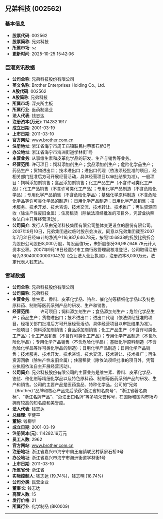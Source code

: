 ## 兄弟科技 (002562)

### 基本信息

- **股票代码**: 002562
- **股票简称**: 兄弟科技
- **所属市场**: sz
- **更新时间**: 2025-10-25 15:42:06

### 巨潮资讯数据

- **公司全称**: 兄弟科技股份有限公司
- **英文名称**: Brother Enterprises Holding Co., Ltd.
- **A股代码**: 002562
- **A股简称**: 兄弟科技
- **所属市场**: 深交所主板
- **所属行业**: 医药制造业
- **法人代表**: 钱志达
- **注册资本(万元)**: 114282.1917
- **成立日期**: 2001-03-19
- **上市日期**: 2011-03-10
- **官方网站**: www.brother.com.cn
- **注册地址**: 浙江省海宁市周王庙镇联民村蔡家石桥3号
- **办公地址**: 浙江省海宁市海洲街道学林街1号
- **主营业务**: 从事维生素和皮革化学品的研发、生产与销售等业务。
- **经营范围**: 许可项目：饲料添加剂生产；食品添加剂生产；危险化学品生产；药品生产；货物进出口；技术进出口；进出口代理（依法须经批准的项目，经相关部门批准后方可开展经营活动，具体经营项目以审批结果为准）。一般项目：饲料添加剂销售；食品添加剂销售；化工产品生产（不含许可类化工产品）；化工产品销售（不含许可类化工产品）；专用化学产品制造（不含危险化学品）；专用化学产品销售（不含危险化学品）；基础化学原料制造（不含危险化学品等许可类化学品的制造）；日用化学产品制造；日用化学产品销售；技术服务、技术开发、技术咨询、技术交流、技术转让、技术推广；再生资源回收（除生产性废旧金属）；住房租赁（除依法须经批准的项目外，凭营业执照依法自主开展经营活动）。
- **公司简介**: 发行人系由兄弟科技集团有限公司整体变更设立的股份有限公司。2007年9月10日，兄弟集团通过临时股东会决议，同意以兄弟集团截至2007年7月31日经审计的净资产116,987,646.78元，按照1:0.6838的折股比例折合为股份公司股份8,000万股，每股面值1元，未折股部分36,987,646.78元计入资本公积。2007年9月18日经嘉兴市工商行政管理局核准登记，公司取得注册号为330400000007042的《企业法人营业执照》，注册资本8,000万元，法定代表人钱志达。

### 雪球数据

- **公司全称**: 兄弟科技股份有限公司
- **公司简称**: 兄弟科技
- **主营业务**: 维生素、香料、皮革化学品、铬盐、催化剂等精细化学品以及特色原料药、制剂等医药系列产品的研发、生产和销售。
- **经营范围**: 　　许可项目；饲料添加剂生产；食品添加剂生产；危险化学品生产；药品生产；货物进出口；技术进出口；进出口代理（依法须经批准的项目，经相关部门批准后方可开展经营活动，具体经营项目以审批结果为准）。一般项目：饲料添加剂销售；食品添加剂销售；化工产品生产（不含许可类化工产品）；化工产品销售（不含许可类化工产品）；专用化学产品制造（不含危险化学品）；专用化学产品销售（不含危险化学品）；基础化学原料制造（不含危险化学品等许可类化学品的制造）；日用化学产品制造；日用化学产品销售；技术服务、技术开发、技术咨询、技术交流、技术转让、技术推广；再生资源回收（除生产性废旧金属）；住房租赁（除依法须经批准的项目外，凭营业执照依法自主开展经营活动）。
- **公司简介**: 兄弟科技股份有限公司的主营业务是维生素、香料、皮革化学品、铬盐、催化剂等精细化学品以及特色原料药、制剂等医药系列产品的研发、生产和销售。公司的主要产品是医药食品、特种化学品。公司的“兄弟（Brother）”品牌和核心产品先后荣获“浙江省知名商号”、“浙江省著名商标”、“浙江名牌产品”、“浙江出口名牌”等多项荣誉称号，在国际和国内市场均拥有较高的知名度和美誉度。
- **法人代表**: 钱志达
- **总经理**: 李健平
- **董秘**: 钱柳华
- **成立日期**: 2001-03-19
- **注册资本(元)**: 114282.19万元
- **员工人数**: 2962
- **官方网站**: www.brother.com.cn
- **注册地址**: 浙江省嘉兴市海宁市周王庙镇联民村蔡家石桥3号
- **办公地址**: 浙江省嘉兴市海宁市海洲街道学林街1号
- **上市日期**: 2011-03-10
- **所属省份**: 浙江省
- **实际控制人**: 钱志达 (19.74%)，钱志明 (18.74%)
- **公司分类**: 民营企业
- **董事长**: 钱志达
- **高管人数**: 15
- **发行价格**: 21
- **所属行业**: 化学制品 (BK0009)

---
